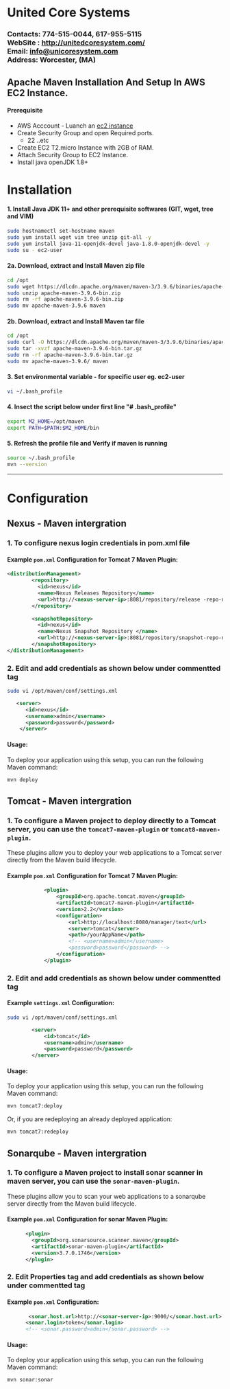 # United Core Systems

### Contacts: 774-515-0044, 617-955-5115<br> WebSite : <http://unitedcoresystem.com/><br>Email: info@unicoresystem.com <br>Address: Worcester, (MA)

## Apache Maven Installation And Setup In AWS EC2 Instance.

#### Prerequisite
+ AWS Acccount - Luanch an [ec2 instance](../EC2_Instances/README.md)
+ Create Security Group and open Required ports.
   + 22 ..etc
+ Create EC2 T2.micro Instance with 2GB of RAM.
+ Attach Security Group to EC2 Instance.
+ Install java openJDK 1.8+

# Installation 

#### 1. Install Java JDK 11+ and other prerequisite softwares (GIT, wget, tree and VIM)
``` sh
sudo hostnamectl set-hostname maven
sudo yum install wget vim tree unzip git-all -y
sudo yum install java-11-openjdk-devel java-1.8.0-openjdk-devel -y
sudo su - ec2-user
```

#### 2a. Download, extract and Install Maven zip file 
``` sh
cd /opt
sudo wget https://dlcdn.apache.org/maven/maven-3/3.9.6/binaries/apache-maven-3.9.6-bin.zip
sudo unzip apache-maven-3.9.6-bin.zip
sudo rm -rf apache-maven-3.9.6-bin.zip
sudo mv apache-maven-3.9.6 maven
```

#### 2b. Download, extract and Install Maven tar file 
``` sh
cd /opt
sudo curl -O https://dlcdn.apache.org/maven/maven-3/3.9.6/binaries/apache-maven-3.9.6-tar.gz
sudo tar -xvzf apache-maven-3.9.6-bin.tar.gz
sudo rm -rf apache-maven-3.9.6-bin.tar.gz
sudo mv apache-maven-3.9.6/ maven
```

#### 3. Set environmental variable  - for specific user eg. ec2-user
``` sh
vi ~/.bash_profile
```

#### 4. Insect the script below under first line "# .bash_profile" 
``` sh
export M2_HOME=/opt/maven
export PATH=$PATH:$M2_HOME/bin
```

#### 5. Refresh the profile file and Verify if maven is running
```sh
source ~/.bash_profile
mvn --version
```
---

# Configuration 

## Nexus - Maven intergration 

### 1. To configure nexus login credentials in pom.xml file

#### Example `pom.xml` Configuration for Tomcat 7 Maven Plugin:

```xml
<distributionManagement>
	    <repository>
	      <id>nexus</id>
	      <name>Nexus Releases Repository</name>
	      <url>http://<nexus-server-ip>:8081/repository/release -repo-name>/</url>
	    </repository>
	    
	    <snapshotRepository>
	      <id>nexus</id>
	      <name>Nexus Snapshot Repository </name>
	      <url>http://<nexus-server-ip>:8081/repository/snapshot-repo-name></url>
	    </snapshotRepository>    
</distributionManagement>
```

### 2. Edit and add credentials as shown below under commentted <server> </server> tag  
```sh 
sudo vi /opt/maven/conf/settings.xml          
```

```xml
   <server>
      <id>nexus</id>
      <username>admin</username>
      <password>password</password>
    </server>
```

#### Usage:

To deploy your application using this setup, you can run the following Maven command:

```bash
mvn deploy
```

## Tomcat - Maven intergration 

### 1. To configure a Maven project to deploy directly to a Tomcat server, you can use the `tomcat7-maven-plugin` or `tomcat8-maven-plugin`.

These plugins allow you to deploy your web applications to a Tomcat server directly from the Maven build lifecycle.

#### Example `pom.xml` Configuration for Tomcat 7 Maven Plugin:

```xml
            <plugin>
                <groupId>org.apache.tomcat.maven</groupId>
                <artifactId>tomcat7-maven-plugin</artifactId>
                <version>2.2</version>
                <configuration>
                    <url>http://localhost:8080/manager/text</url>
                    <server>tomcat</server>
                    <path>/yourAppName</path>
                    <!-- <username>admin</username>
                    <password>password</password> -->
                </configuration>
            </plugin>
```

### 2. Edit and add credentials as shown below under commentted <server> </server> tag 

#### Example `settings.xml` Configuration:
```sh 
sudo vi /opt/maven/conf/settings.xml          
```

```xml
        <server>
            <id>tomcat</id>
            <username>admin</username>
            <password>password</password>
        </server>
```

#### Usage:

To deploy your application using this setup, you can run the following Maven command:

```bash
mvn tomcat7:deploy
```

Or, if you are redeploying an already deployed application:

```bash
mvn tomcat7:redeploy
```

## Sonarqube - Maven intergration 

### 1. To configure a Maven project to install sonar scanner in maven  server, you can use the `sonar-maven-plugin`.

These plugins allow you to scan your web applications to a sonarqube server directly from the Maven build lifecycle.

#### Example `pom.xml` Configuration for sonar Maven Plugin:

```xml
      <plugin>
        <groupId>org.sonarsource.scanner.maven</groupId>
        <artifactId>sonar-maven-plugin</artifactId>
        <version>3.7.0.1746</version>
      </plugin>
```

### 2. Edit Properties tag and add credentials as shown below under commentted <properties> </properties> tag 

#### Example `pom.xml` Configuration:

```xml
	   <sonar.host.url>http://<sonar-server-ip>:9000/</sonar.host.url>
      <sonar.login>token</sonar.login>
      <!-- <sonar.password>admin</sonar.password> -->
```

#### Usage:

To deploy your application using this setup, you can run the following Maven command:

```bash
mvn sonar:sonar
```


